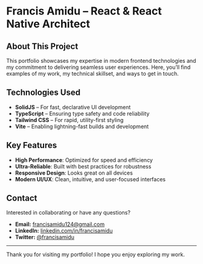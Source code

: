 # Francis Amidu – React & React Native Architect

## About This Project

This portfolio showcases my expertise in modern frontend technologies and my commitment to delivering seamless user experiences. Here, you’ll find examples of my work, my technical skillset, and ways to get in touch.

## Technologies Used

- **SolidJS** – For fast, declarative UI development
- **TypeScript** – Ensuring type safety and code reliability
- **Tailwind CSS** – For rapid, utility-first styling
- **Vite** – Enabling lightning-fast builds and development

## Key Features

- **High Performance**: Optimized for speed and efficiency
- **Ultra-Reliable**: Built with best practices for robustness
- **Responsive Design**: Looks great on all devices
- **Modern UI/UX**: Clean, intuitive, and user-focused interfaces

## Contact

Interested in collaborating or have any questions?

- **Email:** [francisamidu124@gmail.com](mailto:francisamidu124@gmail.com)
- **LinkedIn:** [linkedin.com/in/francisamidu](https://linkedin.com/in/francis-amidu-frontend-developer)
- **Twitter:** [@francisamidu](https://x.com/iamfrancisamidu)

---

Thank you for visiting my portfolio! I hope you enjoy exploring my work.
